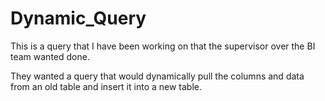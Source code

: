 
# Dynamic_Query
This is a query that I have been working on that the supervisor over the BI team wanted done.

They wanted a query that would dynamically pull the columns and data from an old table and insert it into a new table.
